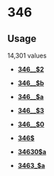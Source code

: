 # 346

## Usage

14,301 values

-   **[346\_\_$2](../../tags/346/346__2-1.md)**  

-   **[346\_\_$b](../../tags/346/346__b-2.md)**  

-   **[346\_\_$a](../../tags/346/346__a-3.md)**  

-   **[346\_\_$3](../../tags/346/346__3-4.md)**  

-   **[346\_\_$0](../../tags/346/346__0-5.md)**  

-   **[346$](../../tags/346/346-6.md)**  

-   **[34630$a](../../tags/346/34630a-7.md)**  

-   **[3463\_$a](../../tags/346/3463_a-8.md)**  


